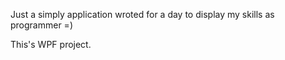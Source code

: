 Just a simply application wroted for a day to display my skills as programmer =)

This's WPF project.